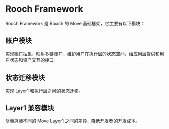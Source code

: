 # Rooch Framework

Rooch Framework 是 Rooch 的 Move 基础框架，它主要有以下模块：

## 账户模块

实现[账户抽象](02-account-abstraction.md)，映射多链账户，维护用户在执行层的状态空间，给应用层提供和用户状态和资产交互的接口。

## 状态迁移模块

实现 Layer1 和执行层之间的[状态迁移](../06-state-scaling.md)。

## Layer1 兼容模块

尽量屏蔽不同的 Move Layer1 之间的差异，降低开发者的开发成本。